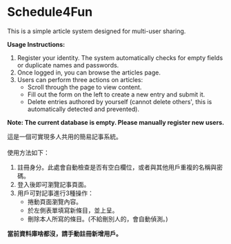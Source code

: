 # Schedule4Fun

This is a simple article system designed for multi-user sharing.

**Usage Instructions:**
1. Register your identity. The system automatically checks for empty fields or duplicate names and passwords.
2. Once logged in, you can browse the articles page.
3. Users can perform three actions on articles:
   * Scroll through the page to view content.
   * Fill out the form on the left to create a new entry and submit it.
   * Delete entries authored by yourself (cannot delete others', this is automatically detected and prevented).

**Note: The current database is empty. Please manually register new users.**

這是一個可實現多人共用的簡易記事系統。\
\
使用方法如下：
1. 註冊身分。此處會自動檢查是否有空白欄位，或者與其他用戶重複的名稱與密碼。
2. 登入後即可瀏覽記事頁面。
3. 用戶可對記事進行3種操作：
   * 捲動頁面瀏覽內容。
   * 於左側表單填寫新條目，並上呈。
   * 刪除本人所寫的條目。(不給刪別人的，會自動偵測。)
  
**當前資料庫啥都沒，請手動註冊新增用戶。**
